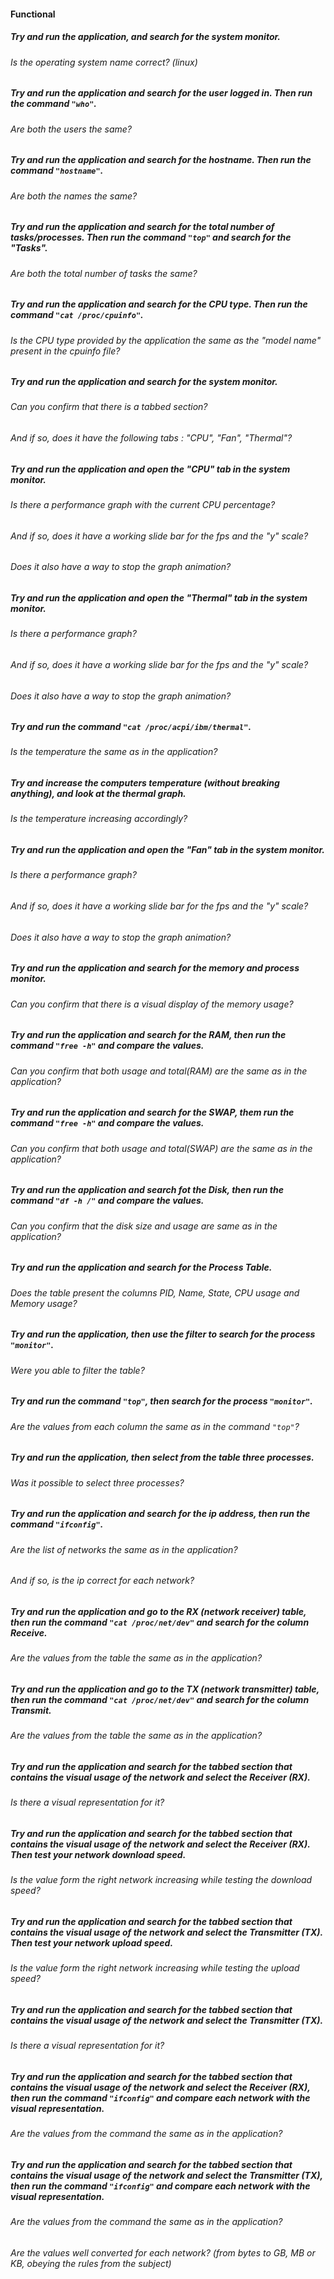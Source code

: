 #### Functional

##### Try and run the application, and search for the system monitor.

###### Is the operating system name correct? (linux)

##### Try and run the application and search for the user logged in. Then run the command `"who"`.

###### Are both the users the same?

##### Try and run the application and search for the hostname. Then run the command `"hostname"`.

###### Are both the names the same?

##### Try and run the application and search for the total number of tasks/processes. Then run the command `"top"` and search for the "Tasks".

###### Are both the total number of tasks the same?

##### Try and run the application and search for the CPU type. Then run the command `"cat /proc/cpuinfo"`.

###### Is the CPU type provided by the application the same as the "model name" present in the cpuinfo file?

##### Try and run the application and search for the system monitor.

###### Can you confirm that there is a tabbed section?

###### And if so, does it have the following tabs : "CPU", "Fan", "Thermal"?

##### Try and run the application and open the "CPU" tab in the system monitor.

###### Is there a performance graph with the current CPU percentage?

###### And if so, does it have a working slide bar for the fps and the "y" scale?

###### Does it also have a way to stop the graph animation?

##### Try and run the application and open the "Thermal" tab in the system monitor.

###### Is there a performance graph?

###### And if so, does it have a working slide bar for the fps and the "y" scale?

###### Does it also have a way to stop the graph animation?

##### Try and run the command `"cat /proc/acpi/ibm/thermal"`.

###### Is the temperature the same as in the application?

##### Try and increase the computers temperature (without breaking anything), and look at the thermal graph.

###### Is the temperature increasing accordingly?

##### Try and run the application and open the "Fan" tab in the system monitor.

###### Is there a performance graph?

###### And if so, does it have a working slide bar for the fps and the "y" scale?

###### Does it also have a way to stop the graph animation?

##### Try and run the application and search for the memory and process monitor.

###### Can you confirm that there is a visual display of the memory usage?

##### Try and run the application and search for the RAM, then run the command `"free -h"` and compare the values.

###### Can you confirm that both usage and total(RAM) are the same as in the application?

##### Try and run the application and search for the SWAP, them run the command `"free -h"` and compare the values.

###### Can you confirm that both usage and total(SWAP) are the same as in the application?

##### Try and run the application and search fot the Disk, then run the command `"df -h /"` and compare the values.

###### Can you confirm that the disk size and usage are same as in the application?

##### Try and run the application and search for the Process Table.

###### Does the table present the columns PID, Name, State, CPU usage and Memory usage?

##### Try and run the application, then use the filter to search for the process `"monitor"`.

###### Were you able to filter the table?

##### Try and run the command `"top"`, then search for the process `"monitor"`.

###### Are the values from each column the same as in the command `"top"`?

##### Try and run the application, then select from the table three processes.

###### Was it possible to select three processes?

##### Try and run the application and search for the ip address, then run the command `"ifconfig"`.

###### Are the list of networks the same as in the application?

###### And if so, is the ip correct for each network?

##### Try and run the application and go to the RX (network receiver) table, then run the command `"cat /proc/net/dev"` and search for the column Receive.

###### Are the values from the table the same as in the application?

##### Try and run the application and go to the TX (network transmitter) table, then run the command `"cat /proc/net/dev"` and search for the column Transmit.

###### Are the values from the table the same as in the application?

##### Try and run the application and search for the tabbed section that contains the visual usage of the network and select the Receiver (RX).

###### Is there a visual representation for it?

##### Try and run the application and search for the tabbed section that contains the visual usage of the network and select the Receiver (RX). Then test your network download speed.

###### Is the value form the right network increasing while testing the download speed?

##### Try and run the application and search for the tabbed section that contains the visual usage of the network and select the Transmitter (TX). Then test your network upload speed.

###### Is the value form the right network increasing while testing the upload speed?

##### Try and run the application and search for the tabbed section that contains the visual usage of the network and select the Transmitter (TX).

###### Is there a visual representation for it?

##### Try and run the application and search for the tabbed section that contains the visual usage of the network and select the Receiver (RX), then run the command `"ifconfig"` and compare each network with the visual representation.

###### Are the values from the command the same as in the application?

##### Try and run the application and search for the tabbed section that contains the visual usage of the network and select the Transmitter (TX), then run the command `"ifconfig"` and compare each network with the visual representation.

###### Are the values from the command the same as in the application?

###### Are the values well converted for each network? (from bytes to GB, MB or KB, obeying the rules from the subject)
